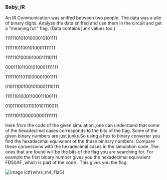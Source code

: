### Baby_IR

An IR Communication was sniffed between two people. The data was a pile of binary digits. Analyze the data sniffed and use them in the circuit and get a "meaning full" flag. (Data contains junk values too.)

111111010101000010101111

111111011001010001111111

111111010000100011110111

000111011001010001111111

111111011011000001001111

010111001001010001110111

111111010001100011100111

010111001011010101110011

111111011000000001111111




Here from the code of the given simulation ,one can understand that some of the hexadecimal cases corresponds to the bits of the flag.
Some of the given binary numbers are just junks.So  using a hex to binary converter  you find the hexadecimal equivalent of the these binnary numbers.
Compare these conversions with the hexadecimal cases in the simulation code .The ones that are found will be the bits of the flag you are searching for.
For example the fisrt binary number gives you the hexadecimal equivalent FD50AF ,which is part of the code .
This gives you the flag

![image](https://user-images.githubusercontent.com/92258994/176898704-97f809d5-4c9d-4f42-a50c-e8efcb965a42.png)
ictf{whrs_m4_f1aG}

